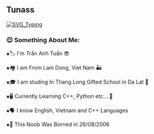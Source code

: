 ## Tunass

[![SVG_Typing](https://readme-typing-svg.herokuapp.com/?lines=Hello%2C+I+am+Tuấn+as+Tunass;Noob+CPP+Developer+%E2%9D%A4%EF%B8%8F;Love+CPP+coding;Student+at+CTL+Dalat)](https://github.com/Tunass)

<h3 align="left">😌 Something About Me:</h3>
 
<kbd>▪️</kbd>🏷️ I'm Trần Anh Tuấn 😎

<kbd>▪️</kbd>🏘️ I am From Lam Dong, Viet Nam 🏜️

<kbd>▪️</kbd>🎓 I am studing In Thang Long Gifted School in Da Lat 💐

<kbd>▪️</kbd>🖥️ Currently Learning C++, Python etc....🍌

<kbd>▪️</kbd>🗣️ I know English, Vietnam and C++ Languages

<kbd>▪️</kbd>🎂 This Noob Was Borned in 26/08/2006
